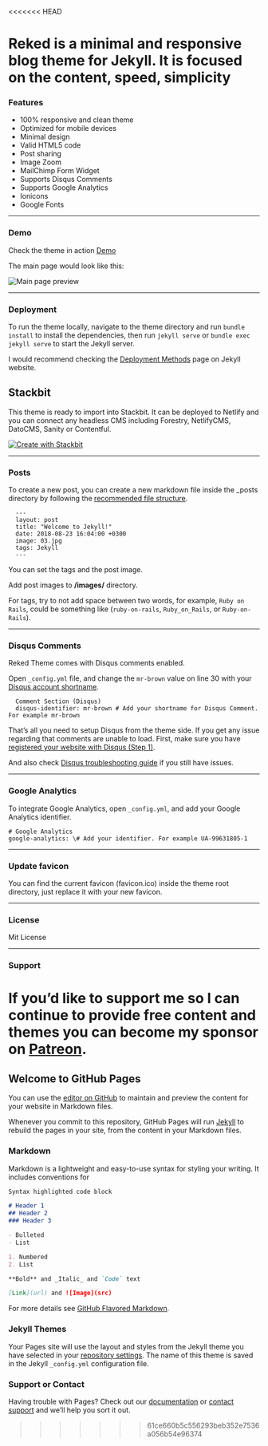 <<<<<<< HEAD
# Reked is a minimal and responsive blog theme for Jekyll. It is focused on the content, speed, simplicity

### Features

* 100% responsive and clean theme
* Optimized for mobile devices
* Minimal design
* Valid HTML5 code
* Post sharing
* Image Zoom
* MailChimp Form Widget
* Supports Disqus Comments
* Supports Google Analytics
* Ionicons
* Google Fonts

* * *

### Demo

Check the theme in action [Demo](https://reked.netlify.com/)

The main page would look like this:

![Main page preview](https://github.com/artemsheludko/reked/blob/master/images/reked-preview.jpg?raw=true)

* * *

### Deployment

To run the theme locally, navigate to the theme directory and run `bundle install` to install the dependencies, then run `jekyll serve` or `bundle exec jekyll serve` to start the Jekyll server.

I would recommend checking the [Deployment Methods](https://jekyllrb.com/docs/deployment-methods/) page on Jekyll website.

## Stackbit

This theme is ready to import into Stackbit. It can be deployed to Netlify and you can connect any headless CMS including Forestry, NetlifyCMS, DatoCMS, Sanity or Contentful.

[![Create with Stackbit](https://assets.stackbit.com/badge/create-with-stackbit.svg)](https://app.stackbit.com/create?theme=https://github.com/artemsheludko/reked)

* * *

### Posts

To create a new post, you can create a new markdown file inside the \_posts directory by following the [recommended file structure](https://jekyllrb.com/docs/posts/#creating-post-files).

      ---
      layout: post
      title: "Welcome to Jekyll!"
      date: 2018-08-23 16:04:00 +0300
      image: 03.jpg
      tags: Jekyll
      ---


You can set the tags and the post image.

Add post images to **/images/** directory.

For tags, try to not add space between two words, for example, `Ruby on Rails`, could be something like (`ruby-on-rails`, `Ruby_on_Rails`, or `Ruby-on-Rails`).

* * *

### Disqus Comments

Reked Theme comes with Disqus comments enabled.

Open `_config.yml` file, and change the `mr-brown` value on line 30 with your [Disqus account shortname](https://help.disqus.com/customer/portal/articles/466208).

      Comment Section (Disqus)
      disqus-identifier: mr-brown # Add your shortname for Disqus Comment. For example mr-brown


That’s all you need to setup Disqus from the theme side. If you get any issue regarding that comments are unable to load. First, make sure you have [registered your website with Disqus (Step 1)](https://help.disqus.com/customer/portal/articles/466182-publisher-quick-start-guide).

And also check [Disqus troubleshooting guide](https://help.disqus.com/customer/portal/articles/472007-i-m-receiving-the-message-%22we-were-unable-to-load-disqus-%22) if you still have issues.

* * *

### Google Analytics

To integrate Google Analytics, open `_config.yml`, and add your Google Analytics identifier.

    # Google Analytics
    google-analytics: \# Add your identifier. For example UA-99631805-1


* * *

### Update favicon

You can find the current favicon (favicon.ico) inside the theme root directory, just replace it with your new favicon.

* * *

### License

Mit License

* * *

### Support

If you’d like to support me so I can continue to provide free content and themes you can become my sponsor on <a href="https://www.patreon.com/artemsheludko" target="_blank">Patreon</a>.
=======
## Welcome to GitHub Pages

You can use the [editor on GitHub](https://github.com/jaclynxu/jaclynxu.github.io/edit/master/README.md) to maintain and preview the content for your website in Markdown files.

Whenever you commit to this repository, GitHub Pages will run [Jekyll](https://jekyllrb.com/) to rebuild the pages in your site, from the content in your Markdown files.

### Markdown

Markdown is a lightweight and easy-to-use syntax for styling your writing. It includes conventions for

```markdown
Syntax highlighted code block

# Header 1
## Header 2
### Header 3

- Bulleted
- List

1. Numbered
2. List

**Bold** and _Italic_ and `Code` text

[Link](url) and ![Image](src)
```

For more details see [GitHub Flavored Markdown](https://guides.github.com/features/mastering-markdown/).

### Jekyll Themes

Your Pages site will use the layout and styles from the Jekyll theme you have selected in your [repository settings](https://github.com/jaclynxu/jaclynxu.github.io/settings). The name of this theme is saved in the Jekyll `_config.yml` configuration file.

### Support or Contact

Having trouble with Pages? Check out our [documentation](https://docs.github.com/categories/github-pages-basics/) or [contact support](https://github.com/contact) and we’ll help you sort it out.
>>>>>>> 61ce660b5c556293beb352e7536a056b54e96374
